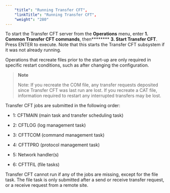 ```yaml
---
    "title": "Running Transfer CFT",
    "linkTitle": "Running Transfer CFT",
    "weight": "280"
---
```

To start the Transfer CFT server from the ****Operations**** menu, enter ********1.** Common Transfer CFT commands******, then******** **3. Start Transfer CFT**. Press ENTER to execute. Note that this starts the Transfer CFT subsystem if it was not already running.

Operations that recreate files prior to the start-up are only required in specific restart conditions, such as after changing the configuration.

> **Note**
>
> Note: If you recreate the COM file, any transfer requests deposited since Transfer CFT was last run are lost. If you recreate a CAT file, information required to restart any interrupted transfers may be lost.

Transfer CFT jobs are submitted in the following order:

- 1: CFTMAIN (main task and transfer scheduling task)

<!-- -->

- 2: CFTLOG (log management task)

<!-- -->

- 3: CFTTCOM (command management task)

<!-- -->

- 4: CFTTPRO (protocol management task)

<!-- -->

- 5: Network handler(s)

<!-- -->

- 6: CFTTFIL (file tasks)

Transfer CFT cannot run if any of the jobs are missing, except for the file task. The file task is only submitted after a send or receive transfer request, or a receive request from a remote site.
